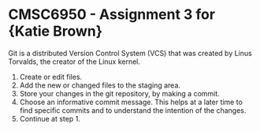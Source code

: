 # CMSC6950 - Assignment 3 for {Katie Brown}

Git is a distributed Version Control System (VCS) that was created by
Linus Torvalds, the creator of the Linux kernel.
1. Create or edit files.
2. Add the new or changed files to the staging area.
3. Store your changes in the git repository, by making a commit.
4. Choose an informative commit message. This helps at a later time to find
   specific commits and to understand the intention of the changes.
5. Continue at step 1. 
